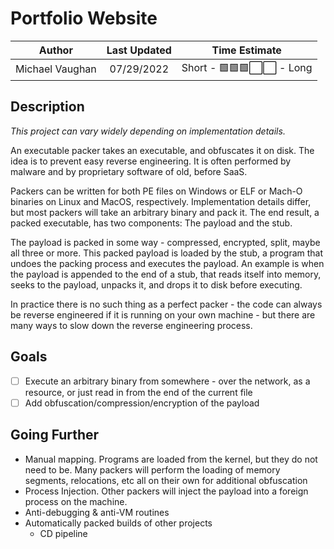 # Portfolio Website

|     Author     | Last Updated |        Time Estimate         |
| :------------: | :----------: | :--------------------------: |
| Michael Vaughan |  07/29/2022  | Short - 🟩🟩🟩⬜️⬜️ - Long |

## Description

*This project can vary widely depending on implementation details.*

An executable packer takes an executable, and obfuscates it on disk. The idea is to prevent easy reverse engineering. It is often performed by malware and by proprietary software of old, before SaaS.

Packers can be written for both PE files on Windows or ELF or Mach-O binaries on Linux and MacOS, respectively. Implementation details differ, but most packers will take an arbitrary binary and pack it. The end result, a packed executable, has two components: The payload and the stub.

The payload is packed in some way - compressed, encrypted, split, maybe all three or more. This packed payload is loaded by the stub, a program that undoes the packing process and executes the payload. An example is when the payload is appended to the end of a stub, that reads itself into memory, seeks to the payload, unpacks it, and drops it to disk before executing.

In practice there is no such thing as a perfect packer - the code can always be reverse engineered if it is running on your own machine - but there are many ways to slow down the reverse engineering process.

## Goals

- [ ] Execute an arbitrary binary from somewhere - over the network, as a resource, or just read in from the end of the current file
- [ ] Add obfuscation/compression/encryption of the payload

## Going Further

- Manual mapping. Programs are loaded from the kernel, but they do not need to be. Many packers will perform the loading of memory segments, relocations, etc all on their own for additional obfuscation
- Process Injection. Other packers will inject the payload into a foreign process on the machine.
- Anti-debugging & anti-VM routines
- Automatically packed builds of other projects
    - CD pipeline
